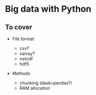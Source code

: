 # Big data with Python

## To cover

- File format
  - csv?
  - xarray?
  - netcdf
  - hdf5
 
- Methods
   - chunking (dask+pandas?)
   - RAM allocation 

